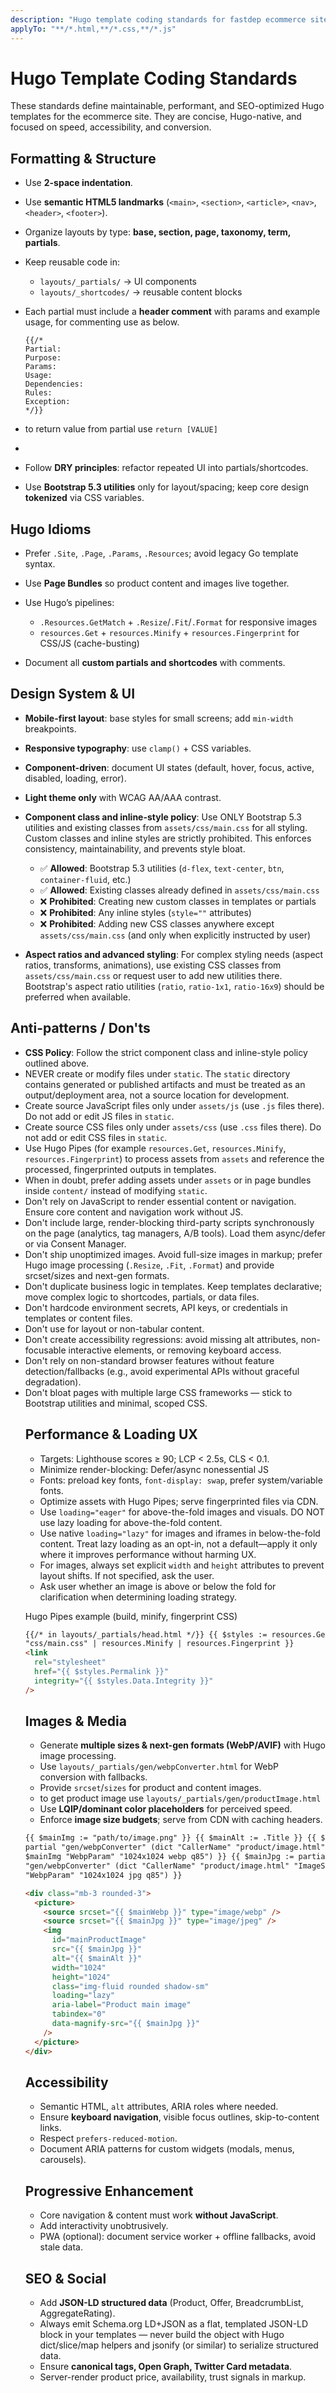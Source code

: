 ```yaml
---
description: "Hugo template coding standards for fastdep ecommerce site"
applyTo: "**/*.html,**/*.css,**/*.js"
---
```


# Hugo Template Coding Standards

These standards define maintainable, performant, and SEO-optimized Hugo templates for the ecommerce site. They are concise, Hugo-native, and focused on speed, accessibility, and conversion.

## Formatting & Structure

- Use **2-space indentation**.
- Use **semantic HTML5 landmarks** (`<main>`, `<section>`, `<article>`, `<nav>`, `<header>`, `<footer>`).
- Organize layouts by type: **base, section, page, taxonomy, term, partials**.
- Keep reusable code in:

  - `layouts/_partials/` → UI components
  - `layouts/_shortcodes/` → reusable content blocks

- Each partial must include a **header comment** with params and example usage, for commenting use as below.
  ```
  {{/*
  Partial:
  Purpose:
  Params:
  Usage:
  Dependencies:
  Rules:
  Exception:
  */}}
  ```
- to return value from partial use `return [VALUE]`
- 
- Follow **DRY principles**: refactor repeated UI into partials/shortcodes.
- Use **Bootstrap 5.3 utilities** only for layout/spacing; keep core design **tokenized** via CSS variables.

## Hugo Idioms

- Prefer `.Site`, `.Page`, `.Params`, `.Resources`; avoid legacy Go template syntax.
- Use **Page Bundles** so product content and images live together.
- Use Hugo’s pipelines:

  - `.Resources.GetMatch` + `.Resize`/`.Fit`/`.Format` for responsive images
  - `resources.Get` + `resources.Minify` + `resources.Fingerprint` for CSS/JS (cache-busting)

- Document all **custom partials and shortcodes** with comments.

## Design System & UI

- **Mobile-first layout**: base styles for small screens; add `min-width` breakpoints.
- **Responsive typography**: use `clamp()` + CSS variables.
- **Component-driven**: document UI states (default, hover, focus, active, disabled, loading, error).
- **Light theme only** with WCAG AA/AAA contrast.

- **Component class and inline-style policy**: Use ONLY Bootstrap 5.3 utilities and existing classes from `assets/css/main.css` for all styling. Custom classes and inline styles are strictly prohibited. This enforces consistency, maintainability, and prevents style bloat.

  - ✅ **Allowed**: Bootstrap 5.3 utilities (`d-flex`, `text-center`, `btn`, `container-fluid`, etc.)
  - ✅ **Allowed**: Existing classes already defined in `assets/css/main.css`
  - ❌ **Prohibited**: Creating new custom classes in templates or partials
  - ❌ **Prohibited**: Any inline styles (`style=""` attributes)
  - ❌ **Prohibited**: Adding new CSS classes anywhere except `assets/css/main.css` (and only when explicitly instructed by user)

- **Aspect ratios and advanced styling**: For complex styling needs (aspect ratios, transforms, animations), use existing CSS classes from `assets/css/main.css` or request user to add new utilities there. Bootstrap's aspect ratio utilities (`ratio`, `ratio-1x1`, `ratio-16x9`) should be preferred when available.

## Anti-patterns / Don'ts

- **CSS Policy**: Follow the strict component class and inline-style policy outlined above.
- NEVER create or modify files under `static`. The `static` directory contains generated or published artifacts and must be treated as an output/deployment area, not a source location for development.
- Create source JavaScript files only under `assets/js` (use `.js` files there). Do not add or edit JS files in `static`.
- Create source CSS files only under `assets/css` (use `.css` files there). Do not add or edit CSS files in `static`.
- Use Hugo Pipes (for example `resources.Get`, `resources.Minify`, `resources.Fingerprint`) to process assets from `assets` and reference the processed, fingerprinted outputs in templates.
- When in doubt, prefer adding assets under `assets` or in page bundles inside `content/` instead of modifying `static`.
- Don't rely on JavaScript to render essential content or navigation. Ensure core content and navigation work without JS.
- Don't include large, render-blocking third-party scripts synchronously on the page (analytics, tag managers, A/B tools). Load them async/defer or via Consent Manager.
- Don't ship unoptimized images. Avoid full-size images in markup; prefer Hugo image processing (`.Resize`, `.Fit`, `.Format`) and provide srcset/sizes and next-gen formats.
- Don't duplicate business logic in templates. Keep templates declarative; move complex logic to shortcodes, partials, or data files.
- Don't hardcode environment secrets, API keys, or credentials in templates or content files.
- Don't use <table> for layout or non-tabular content.
- Don't create accessibility regressions: avoid missing alt attributes, non-focusable interactive elements, or removing keyboard access.
- Don't rely on non-standard browser features without feature detection/fallbacks (e.g., avoid experimental APIs without graceful degradation).
- Don't bloat pages with multiple large CSS frameworks — stick to Bootstrap utilities and minimal, scoped CSS.

## Performance & Loading UX

- Targets: Lighthouse scores ≥ 90; LCP < 2.5s, CLS < 0.1.
- Minimize render-blocking: Defer/async nonessential JS
- Fonts: preload key fonts, `font-display: swap`, prefer system/variable fonts.
- Optimize assets with Hugo Pipes; serve fingerprinted files via CDN.
- Use `loading="eager"` for above-the-fold images and visuals. DO NOT use lazy loading for above-the-fold content.
- Use native `loading="lazy"` for images and iframes in below-the-fold content. Treat lazy loading as an opt-in, not a default—apply it only where it improves performance without harming UX.
- For images, always set explicit `width` and `height` attributes to prevent layout shifts. If not specified, ask the user.
- Ask user whether an image is above or below the fold for clarification when determining loading strategy.

Hugo Pipes example (build, minify, fingerprint CSS)

```html
{{/* in layouts/_partials/head.html */}} {{ $styles := resources.Get
"css/main.css" | resources.Minify | resources.Fingerprint }}
<link
  rel="stylesheet"
  href="{{ $styles.Permalink }}"
  integrity="{{ $styles.Data.Integrity }}"
/>
```

## Images & Media

- Generate **multiple sizes & next-gen formats (WebP/AVIF)** with Hugo image processing.
- Use `layouts/_partials/gen/webpConverter.html` for WebP conversion with fallbacks.
- Provide `srcset`/`sizes` for product and content images.
- to get product image use `layouts/_partials/gen/productImage.html`
- Use **LQIP/dominant color placeholders** for perceived speed.
- Enforce **image size budgets**; serve from CDN with caching headers.

```html
{{ $mainImg := "path/to/image.png" }} {{ $mainAlt := .Title }} {{ $mainWebp :=
partial "gen/webpConverter" (dict "CallerName" "product/image.html" "ImageSrc"
$mainImg "WebpParam" "1024x1024 webp q85") }} {{ $mainJpg := partial
"gen/webpConverter" (dict "CallerName" "product/image.html" "ImageSrc" $mainImg
"WebpParam" "1024x1024 jpg q85") }}

<div class="mb-3 rounded-3">
  <picture>
    <source srcset="{{ $mainWebp }}" type="image/webp" />
    <source srcset="{{ $mainJpg }}" type="image/jpeg" />
    <img
      id="mainProductImage"
      src="{{ $mainJpg }}"
      alt="{{ $mainAlt }}"
      width="1024"
      height="1024"
      class="img-fluid rounded shadow-sm"
      loading="lazy"
      aria-label="Product main image"
      tabindex="0"
      data-magnify-src="{{ $mainJpg }}"
    />
  </picture>
</div>
```

## Accessibility

- Semantic HTML, `alt` attributes, ARIA roles where needed.
- Ensure **keyboard navigation**, visible focus outlines, skip-to-content links.
- Respect `prefers-reduced-motion`.
- Document ARIA patterns for custom widgets (modals, menus, carousels).

## Progressive Enhancement

- Core navigation & content must work **without JavaScript**.
- Add interactivity unobtrusively.
- PWA (optional): document service worker + offline fallbacks, avoid stale data.

## SEO & Social

- Add **JSON-LD structured data** (Product, Offer, BreadcrumbList, AggregateRating).
- Always emit Schema.org LD+JSON as a flat, templated JSON-LD block in your templates — never build the object with Hugo dict/slice/map helpers and jsonify (or similar) to serialize structured data.
- Ensure **canonical tags, Open Graph, Twitter Card metadata**.
- Server-render product price, availability, trust signals in markup.
